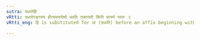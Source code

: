 ```yaml
---
sutra: दधातेर्हिः
vRtti: दधातेरङ्गस्य हीत्ययमादेशो भवति तकारादौ किति प्रत्यये परतः ॥
vRtti_eng: हि is substituted for धा (दधाति) before an affix beginning with त् and having an indicatory क ॥

---
```

